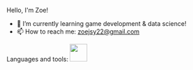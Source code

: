 Hello, I'm Zoe!

- 🌱 I’m currently learning game development & data science!
- 📫 How to reach me: zoejsy22@gmail.com

Languages and tools:
<img src="https://cdn.jsdelivr.net/gh/devicons/devicon@latest/icons/csharp/csharp-original.svg" style="height: 40px; width: 40px;" />
